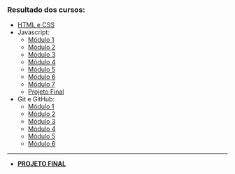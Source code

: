 ### Resultado dos cursos:
- [HTML e CSS](https://alyanamacedo.github.io/womakerscode/cursoHTMLCSS/)
- Javascript:
    - [Módulo 1][mod1]
    - [Módulo 2][mod2]
    - [Módulo 3][mod3]
    - [Módulo 4][mod4]
    - [Módulo 5][mod5]
    - [Módulo 6][mod6]
    - [Módulo 7][mod7]
    - [Projeto Final](https://alyanamacedo.github.io/womakerscode/cursoJavascript/projetoFinal/)
- Git e GitHub:
    - [Módulo 1](cursoGitHub/modulo1.md)
    - [Módulo 2](cursoGitHub/modulo2.md)
    - [Módulo 3](cursoGitHub/modulo3.md)
    - [Módulo 4](cursoGitHub/modulo4.md)
    - [Módulo 5](cursoGitHub/modulo5.md)
    - [Módulo 6](cursoGitHub/modulo6.md)
-----------------------------
- [**PROJETO FINAL**](https://alyanamacedo.github.io/womakerscode/projetoFinal/)



[mod1]: cursoJavascript/modulo1.js
[mod2]: cursoJavascript/modulo2.js
[mod3]: cursoJavascript/modulo3.js
[mod4]: cursoJavascript/modulo4.js
[mod5]: cursoJavascript/modulo5.js
[mod6]: cursoJavascript/modulo6.js
[mod7]: cursoJavascript/modulo7.js